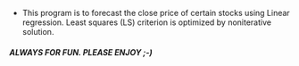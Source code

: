 ﻿- This program is to forecast the close price of certain stocks using Linear regression. Least squares (LS) criterion is optimized by noniterative solution. ##### ALWAYS FOR FUN. PLEASE ENJOY ;-)